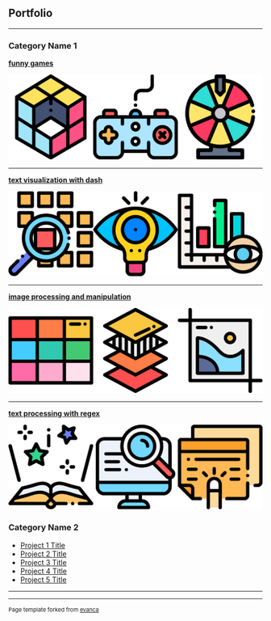 ## Portfolio

---



### Category Name 1 

[**funny games**](/sample_page)

<img src="images/funny.png?raw=true"/>

---
[**text visualization with dash**](http://example.com/)

<img src="images/three.png?raw=true"/>

---
[**image processing and manipulation**](http://example.com/)

<img src="images/four.png?raw=true"/>

---
[**text processing with regex**](/pdf/sample_presentation.pdf)

<img src="images/two.png?raw=true"/>


### Category Name 2

- [Project 1 Title](http://example.com/)
- [Project 2 Title](http://example.com/)
- [Project 3 Title](http://example.com/)
- [Project 4 Title](http://example.com/)
- [Project 5 Title](http://example.com/)

---




---
<p style="font-size:11px">Page template forked from <a href="https://github.com/evanca/quick-portfolio">evanca</a></p>
<!-- Remove above link if you don't want to attibute -->
